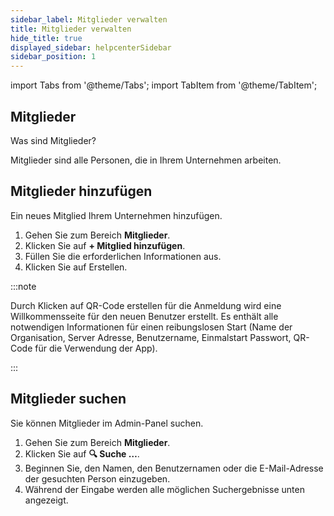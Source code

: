 ```yaml
---
sidebar_label: Mitglieder verwalten
title: Mitglieder verwalten
hide_title: true
displayed_sidebar: helpcenterSidebar
sidebar_position: 1
---
```


import Tabs from '@theme/Tabs';
import TabItem from '@theme/TabItem';


<div class="hero hero--primary">
  <div class="container">
    <h2 class="hero__title">Mitglieder</h2>
    <p class="hero__subtitle">Was sind Mitglieder?</p>
    <p>Mitglieder sind alle Personen, die in Ihrem Unternehmen arbeiten.</p>
  </div>
</div>

## Mitglieder hinzufügen

Ein neues Mitglied Ihrem Unternehmen hinzufügen.

<Tabs>
  <TabItem value="desktop" label="Desktop" default>
  <ol>
    <li>Gehen Sie zum Bereich <b>Mitglieder</b>.</li>
    <li>Klicken Sie auf <b>+ Mitglied hinzufügen</b>.</li>
    <li>Füllen Sie die erforderlichen Informationen aus.</li>
    <li>Klicken Sie auf Erstellen.</li>
  </ol>
  </TabItem>
</Tabs>

:::note

Durch Klicken auf QR-Code erstellen für die Anmeldung wird eine Willkommensseite für den neuen Benutzer erstellt. Es enthält alle notwendigen Informationen für einen reibungslosen Start (Name der Organisation, Server Adresse, Benutzername, Einmalstart Passwort, QR-Code für die Verwendung der App).

:::


## Mitglieder suchen

Sie können Mitglieder im Admin-Panel suchen.

<Tabs>
  <TabItem value="desktop" label="Desktop" default>
  <ol>
    <li>Gehen Sie zum Bereich <b>Mitglieder</b>.</li>
    <li>Klicken Sie auf <b>🔍 Suche …</b>.</li>
    <li>Beginnen Sie, den Namen, den Benutzernamen oder die E-Mail-Adresse der gesuchten Person einzugeben.</li>
    <li>Während der Eingabe werden alle möglichen Suchergebnisse unten angezeigt.</li>
  </ol>
  </TabItem>
</Tabs>
